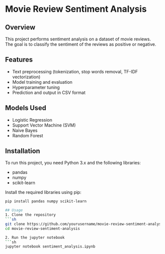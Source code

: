# Movie Review Sentiment Analysis

## Overview
This project performs sentiment analysis on a dataset of movie reviews. The goal is to classify the sentiment of the reviews as positive or negative.

## Features
- Text preprocessing (tokenization, stop words removal, TF-IDF vectorization)
- Model training and evaluation
- Hyperparameter tuning
- Prediction and output in CSV format

## Models Used
- Logistic Regression
- Support Vector Machine (SVM)
- Naive Bayes
- Random Forest

## Installation
To run this project, you need Python 3.x and the following libraries:
- pandas
- numpy
- scikit-learn

Install the required libraries using pip:
```sh
pip install pandas numpy scikit-learn

## Usage
1. Clone the repository
```sh
git clone https://github.com/yourusername/movie-review-sentiment-analysis.git
cd movie-review-sentiment-analysis

2. Run the jupyter notebook
```sh
jupyter notebook sentiment_analysis.ipynb


